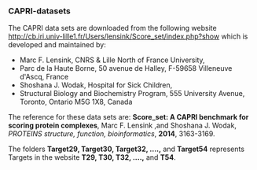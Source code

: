 ### CAPRI-datasets ###
The CAPRI data sets are downloaded from the following website
http://cb.iri.univ-lille1.fr/Users/lensink/Score_set/index.php?show
which is developed and maintained by:
  * Marc F. Lensink, CNRS & Lille North of France University,
  * Parc de la Haute Borne, 50 avenue de Halley, F-59658 Villeneuve d'Ascq, France
  * Shoshana J. Wodak, Hospital for Sick Children,
  * Structural Biology and Biochemistry Program, 555 University Avenue, Toronto, Ontario M5G 1X8, Canada
 
 The reference for these data sets are:
 **Score_set: A CAPRI benchmark for scoring protein complexes**, Marc F. Lensink ,and Shoshana J. Wodak, _PROTEINS structure, function, bioinformatics_, **2014**, 3163-3169.
 
The folders **Target29, Target30, Target32, ....,** and **Target54** represents Targets in the website **T29, T30, T32, ....,** and **T54**.
